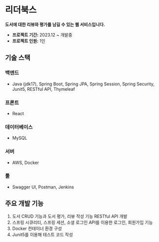 # 리더북스

**도서에 대한 리뷰와 평가를 남길 수 있는 웹 서비스입니다.**

- **프로젝트 기간:** 2023.12 ~ 개발중
- **프로젝트 인원:** 1인

## 기술 스택
### 백엔드
- Java (jdk17), Spring Boot, Spring JPA, Spring Session, Spring Security, Junit5, RESTful API, Thymeleaf

### 프론트
- React

### 데이터베이스
- MySQL

### 서버
- AWS, Docker

### 툴
- Swagger UI, Postman, Jenkins

## 주요 개발 기능
1. 도서 CRUD 기능과 도서 평가, 리뷰 작성 기능 RESTful API 개발
2. 스프링 시큐리티, 스프링 세션, 소셜 로그인 API를 이용한 로그인, 회원가입 기능
3. Docker 컨테이너 환경 구성
4. Junit5를 이용해 테스트 코드 작성
